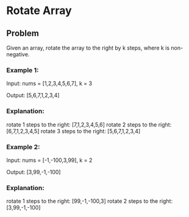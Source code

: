 # Rotate Array

## Problem
Given an array, rotate the array to the right by k steps, where k is non-negative.

 

### Example 1:

Input: nums = [1,2,3,4,5,6,7], k = 3

Output: [5,6,7,1,2,3,4]
### Explanation:
rotate 1 steps to the right: [7,1,2,3,4,5,6]
rotate 2 steps to the right: [6,7,1,2,3,4,5]
rotate 3 steps to the right: [5,6,7,1,2,3,4]

### Example 2:

Input: nums = [-1,-100,3,99], k = 2

Output: [3,99,-1,-100]
### Explanation: 
rotate 1 steps to the right: [99,-1,-100,3]
rotate 2 steps to the right: [3,99,-1,-100]

